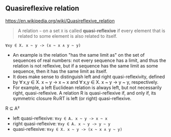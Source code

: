 ## Quasireflexive relation

https://en.wikipedia.org/wiki/Quasireflexive_relation

> A relation `~` on a set `X` is called **quasi-reflexive** if every element that is related to some element is also related to itself.

`∀xy ∈ X. x ~ y -> (x ~ x ∧ y ~ y)`

- An example is the relation "has the same limit as" on the set of sequences of real numbers: not every sequence has a limit, and thus the relation is not reflexive, but if a sequence has the same limit as some sequence, then it has the same limit as itself.
- It does make sense to distinguish left and right quasi-reflexivity, defined by ∀ x,y ∈ X. x ~ y -> x ~ x and ∀ x,y ∈ X. x ~ y -> y ~ y, respectively.
- For example, a left Euclidean relation is always left, but not necessarily right, quasi-reflexive. A relation R is quasi-reflexive if, and only if, its symmetric closure R∪RT is left (or right) quasi-reflexive.

R ⊆ A²
- left  quasi-reflexive: `∀xy ∈ A. x ~ y -> x ~ x`
- right quasi-reflexive: `∀xy ∈ A. x ~ y -> y ~ y`
- quasi-reflexive: `∀xy ∈ X. x ~ y -> (x ~ x ∧ y ~ y)`
